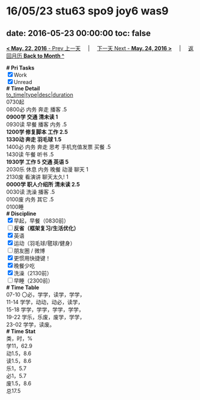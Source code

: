 # 16/05/23 stu63 spo9 joy6 was9

date: 2016-05-23 00:00:00
toc: false
---
[**< May. 22, 2016** - Prev 上一天](/lifelogs/2016/05/d22.md) &nbsp; &nbsp; | &nbsp; &nbsp; [下一天 Next - **May. 24, 2016 >**](/lifelogs/2016/05/d24.md) &nbsp; &nbsp; |  &nbsp; &nbsp; [返回月历 **Back to Month ^**](/lifelogs/2016/05/index.md)
<br/><div><b># Pri Tasks</b></div><div><input checked="true" type="checkbox"/>Work</div><div><input checked="true" type="checkbox"/>Unread</div><div><b># Time Detail</b></div><div><u>to_time|type|desc|duration</u></div><div>0730起</div><div>0800必 内务 奔走 播客 .5</div><div><b>0900学 交通 清未读 1</b></div><div>0930读 早餐 播客 内务 .5</div><div><b>1200学 修复脚本 工作 2.5</b></div><div><b>1330动 奔走 羽毛球 1.5</b></div><div>1400必 内务 奔走 思考 手机充值发票 买餐 .5</div><div>1430读 午餐 听书 .5</div><div><b>1930学 工作 5</b><b> 交通 英语 5</b></div><div>2030乐 休息 内务 晚餐 动漫 聊天 1</div><div>2130废 看演讲 聊天太久! 1</div><div><b>0000学 职人介绍所 清未读 2.5</b></div><div>0030读 洗澡 播客 .5</div><div>0100废 内务 其它 .5</div><div>0100睡</div><div><b># Discipline</b></div><div><input checked="true" type="checkbox"/>早起，早餐（0830前）</div><div><b><input type="checkbox"/></b><b>反省（框架复习/生活优化）</b></div><div><input checked="true" type="checkbox"/>英语</div><div><input checked="true" type="checkbox"/>运动（羽毛球/毽球/健身）</div><div><input type="checkbox"/>朋友圈 / 微博</div><div><input checked="true" type="checkbox"/>更惯用快捷键！</div><div><input checked="true" type="checkbox"/>晚餐少吃</div><div><input checked="true" type="checkbox"/>洗澡（2130前）</div><div><input type="checkbox"/>早睡（2300前）</div><div><b># Time Table</b></div><div>07-10 〇必，学学，读学，学学，</div><div>11-14 学学，动动，动必，读学，</div><div>15-18 学学，学学，学学，学学，</div><div>19-22 学乐，乐废，废学，学学，</div><div>23-02 学学，读废。</div><div><b># Time Stat</b></div><div>类，时，%</div><div>学11，62.9</div><div>动1.5，8.6</div><div>读1.5，8.6</div><div>乐1，5.7</div><div>必1，5.7</div><div>废1.5，8.6</div><div>总17.5</div>
